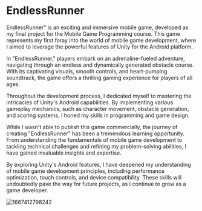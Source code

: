 # EndlessRunner
EndlessRunner" is an exciting and immersive mobile game, developed as my final project for the Mobile Game Programming course. This game represents my first foray into the world of mobile game development, where I aimed to leverage the powerful features of Unity for the Android platform.

In "EndlessRunner," players embark on an adrenaline-fueled adventure, navigating through an endless and dynamically generated obstacle course. With its captivating visuals, smooth controls, and heart-pumping soundtrack, the game offers a thrilling gaming experience for players of all ages.

Throughout the development process, I dedicated myself to mastering the intricacies of Unity's Android capabilities. By implementing various gameplay mechanics, such as character movement, obstacle generation, and scoring systems, I honed my skills in programming and game design.

While I wasn't able to publish this game commercially, the journey of creating "EndlessRunner" has been a tremendous learning opportunity. From understanding the fundamentals of mobile game development to tackling technical challenges and refining my problem-solving abilities, I have gained invaluable insights and expertise.

By exploring Unity's Android features, I have deepened my understanding of mobile game development principles, including performance optimization, touch controls, and device compatibility. These skills will undoubtedly pave the way for future projects, as I continue to grow as a game developer.



![1667412798242](https://github.com/msdemirel/EndlessRunner/assets/44782526/366b692d-db67-4798-8d68-15559124a9ce)
